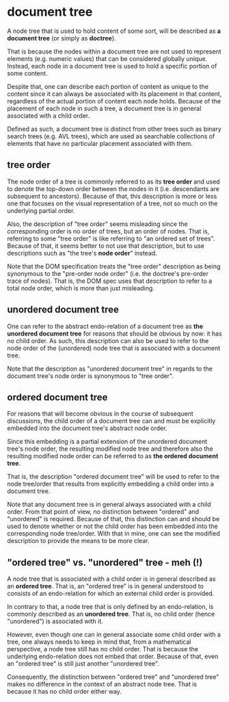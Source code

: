 
<!-- ======================================================================= -->
# document tree

A node tree that is used to hold content of some sort, will be described as
**a document tree** (or simply as **doctree**).

That is because the nodes within a document tree are not used to represent
elements (e.g. numeric values) that can be considered globally unique. Instead,
each node in a document tree is used to hold a specific portion of some content.

Despite that, one can describe each portion of content as unique to the content
since it can always be associated with its placement in that content, regardless
of the actual portion of content each node holds. Because of the placement of
each node in such a tree, a document tree is in general associated with a child
order.

Defined as such, a document tree is distinct from other trees such as binary
search trees (e.g. AVL trees), which are used as searchable collections of
elements that have no particular placement associated with them.

<!-- ======================================================================= -->
## tree order

The node order of a tree is commonly referred to as its **tree order** and
used to denote the top-down order between the nodes in it (i.e. descendants
are subsequent to ancestors). Because of that, this description is more or
less one that focuses on the visual representation of a tree, not so much
on the underlying partial order.

Also, the description of "tree order" seems misleading since the corresponding
order is no order of trees, but an order of nodes. That is, referring to some
"tree order" is like referring to "an ordered set of trees". Because of that,
it seems better to not use that description, but to use descriptions such as
"the tree's **node order**" instead.

Note that the DOM specification treats the "tree order" description as being
synonymous to the "pre-order node order" (i.e. the doctree's pre-order trace
of nodes). That is, the DOM spec uses that description to refer to a total
node order, which is more than just misleading.

<!-- ======================================================================= -->
## unordered document tree

One can refer to the abstract endo-relation of a document tree as
**the unordered document tree** for reasons that should be obvious by now:
it has no child order. As such, this description can also be used to refer
to the node order of the (unordered) node tree that is associated with a
document tree.

Note that the description as "unordered document tree" in regards to the
document tree's node order is synonymous to "tree order".

<!-- ======================================================================= -->
## ordered document tree

For reasons that will become obvious in the course of subsequent discussions,
the child order of a document tree can and must be explicitly embedded into
the document tree's abstract node order.

Since this embedding is a partial extension of the unordered document tree's
node order, the resulting modified node tree and therefore also the resulting
modified node order can be referred to as **the ordered document tree**.

That is, the description "ordered document tree" will be used to refer to the
node tree/order that results from explicitly embedding a child order into a
document tree.

Note that any document tree is in general always associated with a child order.
From that point of view, no distinction between "ordered" and "unordered" is
required. Because of that, this distinction can and should be used to denote
whether or not the child order has been embedded into the corresponding node
tree/order. With that in mine, one can see the modified description to provide
the means to be more clear.

<!-- ======================================================================= -->
## "ordered tree" vs. "unordered" tree - meh (!)

A node tree that is associated with a child order is in general described as
an **ordered tree**. That is, an "ordered tree" is in general understood to
consists of an endo-relation for which an external child order is provided.

In contrary to that, a node tree that is only defined by an endo-relation, is
commonly described as an **unordered tree**. That is, no child order (hence
"unordered") is associated with it.

However, even though one can in general associate some child order with a tree,
one always needs to keep in mind that, from a mathematical perspective, a node
tree still has no child order. That is because the underlying endo-relation
does not embed that order. Because of that, even an "ordered tree" is still
just another "unordered tree".

Consequently, the distinction between "ordered tree" and "unordered tree" makes
no difference in the context of an abstract node tree. That is because it has
no child order either way.

